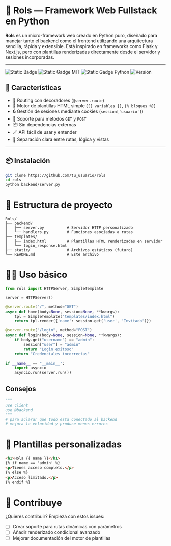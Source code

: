 # 🐍 Rols — Framework Web Fullstack en Python

**Rols** es un micro-framework web creado en Python puro, diseñado para manejar tanto el backend como el frontend utilizando una arquitectura sencilla, rápida y extensible. Está inspirado en frameworks como Flask y Next.js, pero con plantillas renderizadas directamente desde el servidor y sesiones incorporadas.

---
![Static Badge](https://img.shields.io/github/stars/drxcodev2/rols)
![Static Gadge MIT](https://img.shields.io/badge/licencia-MIT-orange?style=flat)
![Static Gadge Python](https://img.shields.io/badge/python-3.9-blue?style=flat)
![Version](https://img.shields.io/badge/version-1.0.0-green?style=flat)

## 🚀 Características

- 🧭 Routing con decoradores (`@server.route`)
- 📄 Motor de plantillas HTML simple (`{{ variables }}`, `{% bloques %}`)
- 🔒 Gestión de sesiones mediante cookies (`session['usuario']`)
- 🧠 Soporte para métodos `GET` y `POST`
- 📦 Sin dependencias externas
- 🪄 API fácil de usar y entender
- 🧩 Separación clara entre rutas, lógica y vistas

---

## 📦 Instalación

```bash
git clone https://github.com/tu_usuario/rols
cd rols
python backend/server.py
```
# 🧪 Estructura de proyecto
```
Rols/
├── backend/
│   ├── server.py          # Servidor HTTP personalizado
│   └── handlers.py        # Funciones asociadas a rutas
├── templates/
│   ├── index.html         # Plantillas HTML renderizadas en servidor
│   └── login_response.html
├── static/                # Archivos estáticos (futuro)
└── README.md              # Este archivo
```

# 👨‍💻 Uso básico
```python
from rols import HTTPServer, SimpleTemplate

server = HTTPServer()

@server.route("/", method="GET")
async def home(body=None, session=None, **kwargs):
    tpl = SimpleTemplate("templates/index.html")
    return tpl.render({'name': session.get('user', 'Invitado')})

@server.route("/login", method="POST")
async def login(body=None, session=None, **kwargs):
    if body.get("username") == "admin":
        session["user"] = "admin"
        return "Login exitoso"
    return "Credenciales incorrectas"

if __name__ == "__main__":
    import asyncio
    asyncio.run(server.run())
```
## Consejos 
```python
"""
use client
use @backend 
"""
# para aclarar que todo esta conectado al backend 
# mejora la velocidad y produce menos errores
```


# 🧠 Plantillas personalizadas
```html
<h1>Hola {{ name }}</h1>
{% if name == 'admin' %}
<p>Tienes acceso completo.</p>
{% else %}
<p>Acceso limitado.</p>
{% endif %}
```
# 🤝 Contribuye
¿Quieres contribuir? Empieza con estos issues:
- [ ] Crear soporte para rutas dinámicas con parámetros
- [ ] Añadir renderizado condicional avanzado
- [ ] Mejorar documentación del motor de plantillas
